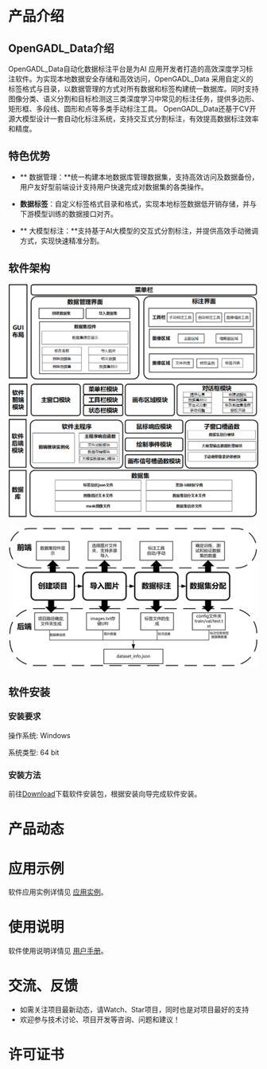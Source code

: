 # 产品介绍

## OpenGADL_Data介绍

OpenGADL_Data自动化数据标注平台是为AI 应用开发者打造的高效深度学习标注软件。为实现本地数据安全存储和高效访问，OpenGADL_Data 采用自定义的标签格式与目录，以数据管理的方式对所有数据和标签构建统一数据库。同时支持图像分类、语义分割和目标检测这三类深度学习中常见的标注任务，提供多边形、矩形框、多段线、圆形和点等多类手动标注工具。 OpenGADL_Data还基于CV开源大模型设计一套自动化标注系统，支持交互式分割标注，有效提高数据标注效率和精度。

## 特色优势

- ** 数据管理：**统一构建本地数据库管理数据集，支持高效访问及数据备份，用户友好型前端设计支持用户快速完成对数据集的各类操作。

- **数据标签**：自定义标签格式目录和格式，实现本地标签数据低开销存储，并与下游模型训练的数据接口对齐。

- ** 大模型标注：**支持基于AI大模型的交互式分割标注，并提供高效手动微调方式，实现快速精准分割。

  

## 软件架构

![软件架构](https://raw.githubusercontent.com/OpenGADL/OpenGADL-Data/main/picture/202310251655671.png)

![软件架构_2](https://raw.githubusercontent.com/OpenGADL/OpenGADL-Data/main/picture/202310251655566.png)

## 软件安装

### 安装要求

操作系统: Windows 

系统类型: 64 bit

### 安装方法

前往[Download](http://gadl.com.cn/#/home)下载软件安装包，根据安装向导完成软件安装。



# 产品动态



# 应用示例

软件应用实例详情见 [应用实例](doc/应用示例.md)。



# 使用说明

软件使用说明详情见 [用户手册](doc/使用说明.md)。



# 交流、反馈

- 如需关注项目最新动态，请Watch、Star项目，同时也是对项目最好的支持
- 欢迎参与技术讨论、项目开发等咨询、问题和建议！

# 许可证书

